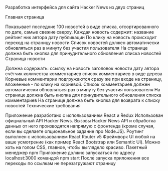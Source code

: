 Разработка интерфейса для сайта Hacker News из двух страниц



Главная страница

Показывает последние 100 новостей в виде списка, отсортированного по дате, самые свежие сверху.
Каждая новость содержит:
название
рейтинг
ник автора
дату публикации
По клику на новость происходит переход на страницу новости
Список новостей должен автоматически обновляться раз в минуту без участия пользователя
На странице должна быть кнопка для принудительного обновления списка новостей
Страница новости

Должна содержать:
ссылку на новость
заголовок новости
дату
автора
счётчик количества комментариев
список комментариев в виде дерева
Корневые комментарии подгружаются сразу же при входе на страницу, вложенные - по клику на корневой.
Список комментариев должен автоматически обновляться раз в минуту без участия пользователя
На странице должна быть кнопка для принудительного обновления списка комментариев
На странице должна быть кнопка для возврата к списку новостей
Технические требования

Приложение разработано с использованием React и Redux
Использован официальный API Hacker News. Вызовы Hacker News API и обработка данных от него производятся напрямую с фронтенда (кроме случая, если вы сделаете опциональное задание про Node.JS).
Роутинг выполнен с использованием React Router v5
Фреймворк UI любой на ваше усмотрение (как пример React Bootstrap или Semantic UI). Можно хоть на голом CSS, главное, чтобы выглядело красиво.
Пакетный менеджер npm
Приложение должно запускаться по адресу localhost:3000 командой npm start
После запуска приложения все переходы по ссылкам не перезагружают страницу
